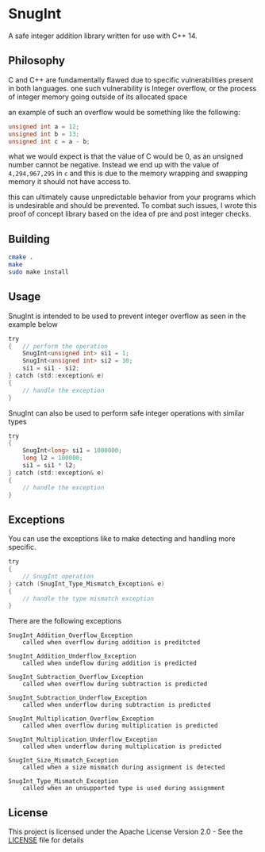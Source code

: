 # SnugInt
A safe integer addition library written for use with C++ 14.
## Philosophy
C and C++ are fundamentally flawed due to specific vulnerabilities present in both languages.
one such vulnerability is Integer overflow, or the process of integer memory going outside of its allocated space

an example of such an overflow would be something like the following:
```objectivec
unsigned int a = 12;
unsigned int b = 13;
unsigned int c = a - b;
```
what we would expect is that the value of C would be 0, as an unsigned number cannot be negative.
Instead we end up with the value of `4,294,967,295` in `c` and this is due to the memory wrapping 
and swapping memory it should not have access to. 

this can ultimately cause unpredictable behavior from your programs which is undesirable and should be prevented.
To combat such issues, I wrote this proof of concept library based on the idea of pre and post integer checks.
## Building
```bash
cmake .
make
sudo make install
```

## Usage
SnugInt is intended to be used to prevent integer overflow as seen in the example below
```objectivec
try
{   // perform the operation
    SnugInt<unsigned int> si1 = 1;
    SnugInt<unsigned int> si2 = 10;
    si1 = si1 - si2;
} catch (std::exception& e)
{
    // handle the exception
}
```
SnugInt can also be used to perform safe integer operations with similar types
```objectivec
try
{
    SnugInt<long> si1 = 1000000;
    long l2 = 100000;
    si1 = si1 * l2;
} catch (std::exception& e)
{
    // handle the exception    
}
```

## Exceptions
You can use the exceptions like to make detecting and handling more specific.
```objectivec
try
{
    // SnugInt operation
} catch (SnugInt_Type_Mismatch_Exception& e)
{
    // handle the type mismatch exception
}
```
There are the following exceptions

```
SnugInt_Addition_Overflow_Exception
    called when overflow during addition is preditcted
 
SnugInt_Addition_Underflow_Exception
    called when undeflow during addition is predicted
 
SnugInt_Subtraction_Overflow_Exception
    called when overflow during subtraction is predicted
 
SnugInt_Subtraction_Underflow_Exception
    called when underflow during subtraction is predicted
 
SnugInt_Multiplication_Overflow_Exception
    called when overflow during multiplication is predicted
 
SnugInt_Multiplication_Underflow_Exception
    called when underflow during multiplication is predicted
 
SnugInt_Size_Mismatch_Exception
    called when a size mismatch during assignment is detected
 
SnugInt_Type_Mismatch_Exception
    called when an unsupported type is used during assignment
```

## License
This project is licensed under the Apache License Version 2.0 - See the [LICENSE](LICENSE) file for details